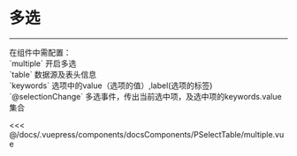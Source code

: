 # 多选

---

<common-code-format>
  <docsComponents-PSelectTable-multiple slot="source"></docsComponents-PSelectTable-multiple>
在组件中需配置：<br/>
`multiple` 开启多选<br/>
`table` 数据源及表头信息<br/>
`keywords` 选项中的value（选项的值）,label(选项的标签)<br/>
`@selectionChange` 多选事件，传出当前选中项，及选中项的keywords.value集合

<<< @/docs/.vuepress/components/docsComponents/PSelectTable/multiple.vue
</common-code-format>
